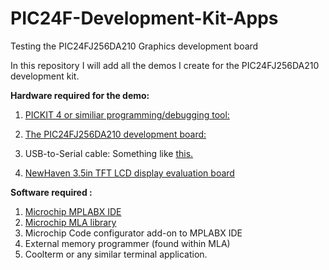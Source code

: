 # PIC24F-Development-Kit-Apps
Testing the PIC24FJ256DA210 Graphics development board

In this repository I will add all the demos I create for the PIC24FJ256DA210 development kit.

<Strong>Hardware required for the demo:</Strong>
  1. <a href="https://new.microchipdirect.com/product/pg164140?gclid=Cj0KCQjwg73kBRDVARIsAF-kEH8zjr_kD2UgtNTOC2x0AVyMjMjDtv0mgtlPKLd2ldiQa1hDj87Ev9UaAkqCEALw_wcB">PICKIT 4 or similiar programming/debugging tool:</a> 

  2. <a href="https://www.digikey.com/products/en?keywords=DM240312"> The PIC24FJ256DA210 development board: </a>

  3. USB-to-Serial cable: Something like  <a href= "https://www.amazon.com/adapter-Benfei-Prolific-Chipset-Windows/dp/B0753HBT12/ref=asc_df_B0753HBT12/?tag=hyprod-20&linkCode=df0&hvadid=242045434535&hvpos=1o1&hvnetw=g&hvrand=1420417283862858203&hvpone=&hvptwo=&hvqmt=&hvdev=c&hvdvcmdl=&hvlocint=&hvlocphy=1019172&hvtargid=pla-397003917010&psc=1"> this. </a>
  4. <a href="https://www.digikey.com/product-detail/en/newhaven-display-intl/NHD-3.5-320240MF-PIC-EVAL-BOARD/DKSB1014B-ND/3770848"> NewHaven 3.5in TFT LCD display evaluation board </a>  
  
<Strong>Software required :</Strong>
1. <a href="https://www.microchip.com/mplab/mplab-x-ide"> Microchip MPLABX IDE</a>
2. <a href= "https://www.microchip.com/mplab/microchip-libraries-for-applications"> Microchip MLA library </a>
3. Microchip Code configurator add-on to MPLABX IDE
4. External memory programmer (found within MLA)
5. Coolterm or any similar terminal application.

 
 

